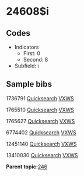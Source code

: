# 24608$i

## Codes

-   Indicators
    -   First: 0
    -   Second: 8
-   Subfield: i

## Sample bibs

1736791 [Quicksearch](https://search.library.yale.edu/catalog/1736791) [VXWS](http://prodorbis.library.yale.edu:7014/vxws/GetHoldingsService?bibId=1736791)

1765510 [Quicksearch](https://search.library.yale.edu/catalog/1765510) [VXWS](http://prodorbis.library.yale.edu:7014/vxws/GetHoldingsService?bibId=1765510)

1765627 [Quicksearch](https://search.library.yale.edu/catalog/1765627) [VXWS](http://prodorbis.library.yale.edu:7014/vxws/GetHoldingsService?bibId=1765627)

6774402 [Quicksearch](https://search.library.yale.edu/catalog/6774402) [VXWS](http://prodorbis.library.yale.edu:7014/vxws/GetHoldingsService?bibId=6774402)

12451140 [Quicksearch](https://search.library.yale.edu/catalog/12451140) [VXWS](http://prodorbis.library.yale.edu:7014/vxws/GetHoldingsService?bibId=12451140)

13410030 [Quicksearch](https://search.library.yale.edu/catalog/13410030) [VXWS](http://prodorbis.library.yale.edu:7014/vxws/GetHoldingsService?bibId=13410030)

**Parent topic:**[246](../../tags/246/246.md)

